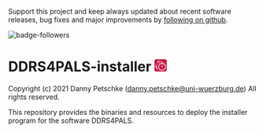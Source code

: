 Support this project and keep always updated about recent software releases, bug fixes and major improvements by [following on github](https://github.com/dpscience?tab=followers).

![badge-followers](https://img.shields.io/github/followers/dpscience?style=social)

# DDRS4PALS-installer <img src="/res/DDRS4PALS.png" width="25" height="25">

Copyright (c) 2021 Danny Petschke (danny.petschke@uni-wuerzburg.de) All rights reserved.<br>

This repository provides the binaries and resources to deploy the installer program for the software DDRS4PALS. 
